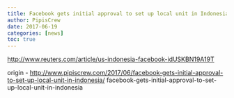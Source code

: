 ```yaml
---
title: Facebook gets initial approval to set up local unit in Indonesia
author: PipisCrew
date: 2017-06-19
categories: [news]
toc: true
---
```


http://www.reuters.com/article/us-indonesia-facebook-idUSKBN19A19T

origin - http://www.pipiscrew.com/2017/06/facebook-gets-initial-approval-to-set-up-local-unit-in-indonesia/ facebook-gets-initial-approval-to-set-up-local-unit-in-indonesia